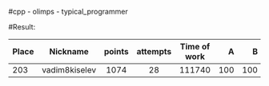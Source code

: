 #cpp - olimps - typical_programmer

#Result:

| Place         | Nickname      | points| attempts      | Time of work  | A  | B  | C  | D  | E  | F  | G  |
| ------------- |:-------------:|:-----:|:-------------:|:-------------:| --:| --:| --:| --:| --:| --:| --:|
| 203           | vadim8kiselev | 1074  | 28            | 111740        | 100| 100| 100| 210| 164| 100| 300|

